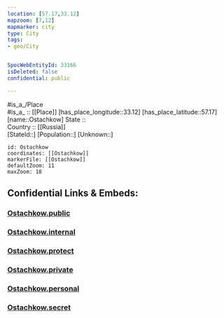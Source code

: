 ```yaml
---
location: [57.17,33.12] 
mapzoom: [7,12] 
mapmarker: city 
type: City
tags:
- geo/City


SpocWebEntityId: 33166
isDeleted: false
confidential: public

---
```

#is_a_/Place  
#is_a_ :: [[Place]] 
[has_place_longitude::33.12] 
[has_place_latitude::57.17] 
[name::Ostachkow] 
State ::  
Country :: [[Russia]]  
[StateId::] 
[Population::] 
[Unknown::] 


```leaflet
id: Ostachkow
coordinates: [[Ostachkow]] 
markerFile: [[Ostachkow]] 
defaultZoom: 11 
maxZoom: 18
```


## Confidential Links & Embeds: 

### [Ostachkow.public](/_public/\Earth\Continent\Europe\Europe~East\Russia\Russia~Central\Tver_Oblast\CityOstachkow.public.md) 

### [Ostachkow.internal](/_internal/\Earth\Continent\Europe\Europe~East\Russia\Russia~Central\Tver_Oblast\CityOstachkow.internal.md) 

### [Ostachkow.protect](/_protect/\Earth\Continent\Europe\Europe~East\Russia\Russia~Central\Tver_Oblast\CityOstachkow.protect.md) 

### [Ostachkow.private](/_private/\Earth\Continent\Europe\Europe~East\Russia\Russia~Central\Tver_Oblast\CityOstachkow.private.md) 

### [Ostachkow.personal](/_personal/\Earth\Continent\Europe\Europe~East\Russia\Russia~Central\Tver_Oblast\CityOstachkow.personal.md) 

### [Ostachkow.secret](/_secret/\Earth\Continent\Europe\Europe~East\Russia\Russia~Central\Tver_Oblast\CityOstachkow.secret.md)

